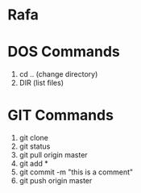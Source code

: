 # Rafa

# DOS Commands
1. cd .. (change directory)
2. DIR (list files)

# GIT Commands
1. git clone
2. git status
3. git pull origin master
4. git add *
5. git commit -m "this is a comment"
6. git push origin master